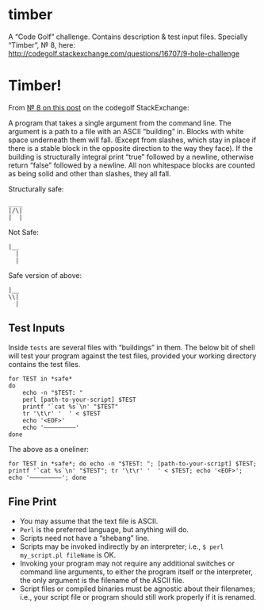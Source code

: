 timber
======

A “Code Golf” challenge. Contains description &amp; test input files. Specially “Timber”, № 8, here: http://codegolf.stackexchange.com/questions/16707/9-hole-challenge
# Timber!

From [№ 8 on this post][rules] on the codegolf StackExchange:

A program that takes a single argument from the command line. The argument is a path to a file with an ASCII “building” in. Blocks with white space underneath them will fall. (Except from slashes, which stay in place if there is a stable block in the opposite direction to the way they face). If the building is structurally integral print “true” followed by a newline, otherwise return “false” followed by a newline. All non whitespace blocks are counted as being solid and other than slashes, they all fall.

Structurally safe:

    ____
    |/\|
    |  |

Not Safe:

    |__
      | 
      |

Safe version of above:

    |__
    \\| 
      |

## Test Inputs

Inside `tests` are several files with “buildings” in them. The below bit of shell will test your program against the test files, provided your working directory contains the test files.

    for TEST in *safe*
    do
        echo -n "$TEST: "
        perl [path-to-your-script] $TEST
        printf '`cat %s`\n' "$TEST"
        tr '\t\r' '  ' < $TEST
        echo '<EOF>'
        echo '―――――――――'
    done

The above as a oneliner:

    for TEST in *safe*; do echo -n "$TEST: "; [path-to-your-script] $TEST; printf '`cat %s`\n' "$TEST"; tr '\t\r' '  ' < $TEST; echo '<EOF>'; echo '―――――――――'; done



## Fine Print
* You may assume that the text file is ASCII.
* `Perl` is the preferred language, but anything will do.
* Scripts need not have a “shebang” line.
* Scripts may be invoked indirectly by an interpreter; i.e., `$ perl my_script.pl fileName` is OK.
* Invoking your program may not require any additional switches or command line arguments, to either the program itself or the interpreter, the only argument is the filename of the ASCII file.
* Script files or compiled binaries must be agnostic about their filenames; i.e., your script file or program should still work properly if it is renamed.


[rules]: http://codegolf.stackexchange.com/questions/16707/9-hole-challenge